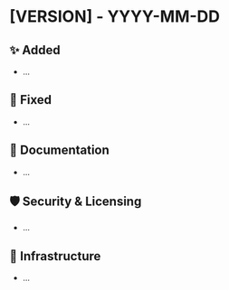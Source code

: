 # [VERSION] - YYYY-MM-DD

## ✨ Added

- ...

## 🐞 Fixed

- ...

## 📘 Documentation

- ...

## 🛡️ Security & Licensing

- ...

## 📁 Infrastructure

- ...
